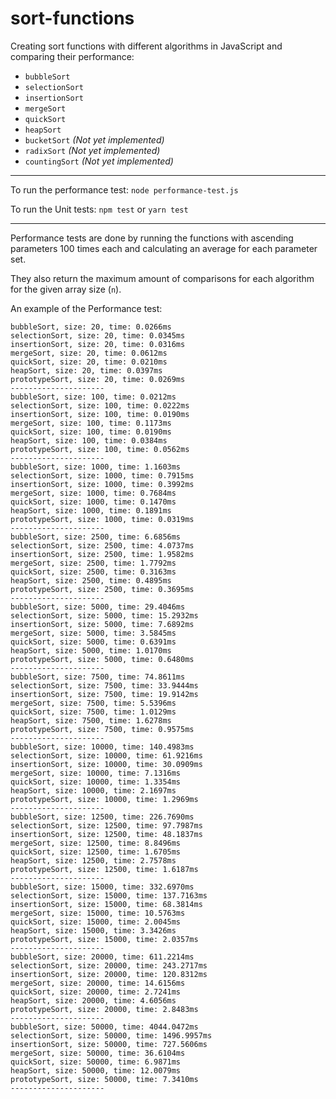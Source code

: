 # sort-functions
Creating sort functions with different algorithms in JavaScript and comparing their performance:
- `bubbleSort`
- `selectionSort`
- `insertionSort`
- `mergeSort`
- `quickSort`
- `heapSort`
- `bucketSort` _(Not yet implemented)_
- `radixSort` _(Not yet implemented)_
- `countingSort` _(Not yet implemented)_

-------------------
To run the performance test: `node performance-test.js`

To run the Unit tests: `npm test` or `yarn test`

-------------------
Performance tests are done by running the functions with ascending parameters 100 times each and calculating an average for each parameter set.

They also return the maximum amount of comparisons for each algorithm for the given array size (`n`).

An example of the Performance test:

```
bubbleSort, size: 20, time: 0.0266ms
selectionSort, size: 20, time: 0.0345ms
insertionSort, size: 20, time: 0.0316ms
mergeSort, size: 20, time: 0.0612ms
quickSort, size: 20, time: 0.0210ms
heapSort, size: 20, time: 0.0397ms
prototypeSort, size: 20, time: 0.0269ms
---------------------
bubbleSort, size: 100, time: 0.0212ms
selectionSort, size: 100, time: 0.0222ms
insertionSort, size: 100, time: 0.0190ms
mergeSort, size: 100, time: 0.1173ms
quickSort, size: 100, time: 0.0190ms
heapSort, size: 100, time: 0.0384ms
prototypeSort, size: 100, time: 0.0562ms
---------------------
bubbleSort, size: 1000, time: 1.1603ms
selectionSort, size: 1000, time: 0.7915ms
insertionSort, size: 1000, time: 0.3992ms
mergeSort, size: 1000, time: 0.7684ms
quickSort, size: 1000, time: 0.1470ms
heapSort, size: 1000, time: 0.1891ms
prototypeSort, size: 1000, time: 0.0319ms
---------------------
bubbleSort, size: 2500, time: 6.6856ms
selectionSort, size: 2500, time: 4.0737ms
insertionSort, size: 2500, time: 1.9582ms
mergeSort, size: 2500, time: 1.7792ms
quickSort, size: 2500, time: 0.3163ms
heapSort, size: 2500, time: 0.4895ms
prototypeSort, size: 2500, time: 0.3695ms
---------------------
bubbleSort, size: 5000, time: 29.4046ms
selectionSort, size: 5000, time: 15.2932ms
insertionSort, size: 5000, time: 7.6892ms
mergeSort, size: 5000, time: 3.5845ms
quickSort, size: 5000, time: 0.6391ms
heapSort, size: 5000, time: 1.0170ms
prototypeSort, size: 5000, time: 0.6480ms
---------------------
bubbleSort, size: 7500, time: 74.8611ms
selectionSort, size: 7500, time: 33.9444ms
insertionSort, size: 7500, time: 19.9142ms
mergeSort, size: 7500, time: 5.5396ms
quickSort, size: 7500, time: 1.0129ms
heapSort, size: 7500, time: 1.6278ms
prototypeSort, size: 7500, time: 0.9575ms
---------------------
bubbleSort, size: 10000, time: 140.4983ms
selectionSort, size: 10000, time: 61.9216ms
insertionSort, size: 10000, time: 30.0909ms
mergeSort, size: 10000, time: 7.1316ms
quickSort, size: 10000, time: 1.3354ms
heapSort, size: 10000, time: 2.1697ms
prototypeSort, size: 10000, time: 1.2969ms
---------------------
bubbleSort, size: 12500, time: 226.7690ms
selectionSort, size: 12500, time: 97.7987ms
insertionSort, size: 12500, time: 48.1837ms
mergeSort, size: 12500, time: 8.8496ms
quickSort, size: 12500, time: 1.6705ms
heapSort, size: 12500, time: 2.7578ms
prototypeSort, size: 12500, time: 1.6187ms
---------------------
bubbleSort, size: 15000, time: 332.6970ms
selectionSort, size: 15000, time: 137.7163ms
insertionSort, size: 15000, time: 68.3814ms
mergeSort, size: 15000, time: 10.5763ms
quickSort, size: 15000, time: 2.0045ms
heapSort, size: 15000, time: 3.3426ms
prototypeSort, size: 15000, time: 2.0357ms
---------------------
bubbleSort, size: 20000, time: 611.2214ms
selectionSort, size: 20000, time: 243.2717ms
insertionSort, size: 20000, time: 120.8312ms
mergeSort, size: 20000, time: 14.6156ms
quickSort, size: 20000, time: 2.7241ms
heapSort, size: 20000, time: 4.6056ms
prototypeSort, size: 20000, time: 2.8483ms
---------------------
bubbleSort, size: 50000, time: 4044.0472ms
selectionSort, size: 50000, time: 1496.9957ms
insertionSort, size: 50000, time: 727.5606ms
mergeSort, size: 50000, time: 36.6104ms
quickSort, size: 50000, time: 6.9871ms
heapSort, size: 50000, time: 12.0079ms
prototypeSort, size: 50000, time: 7.3410ms
---------------------
```
